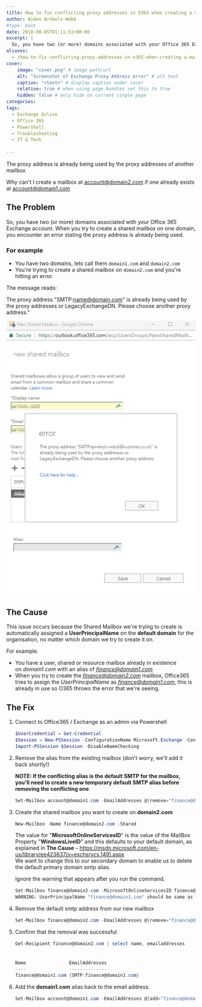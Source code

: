 ```yaml
---
title: How to fix conflicting proxy addresses in O365 when creating a mailbox
author: Aiden Arnkels-Webb
#type: post
date: 2018-08-05T01:11:51+00:00
excerpt: |
  So, you have two (or more) domains associated with your Office 365 Exchange account. When you try to create a shared mailbox on one domain, you encounter an error stating: 'The proxy address "SMTP:name@domain.com" is already being used by the proxy addresses or LegacyExchangeDN. Please choose another proxy address.' I may have just the fix for you!
aliases:
  - /how-to-fix-conflicting-proxy-addresses-in-o365-when-creating-a-mailbox/
cover:
    image: "cover.png" # image path/url
    alt: "Screenshot of Exchange Proxy Address error" # alt text
    caption: "<text>" # display caption under cover
    relative: true # when using page bundles set this to true
    hidden: false # only hide on current single page
categories:
tags:
  - Exchange Online
  - Office 365
  - Powershell
  - Troubleshooting
  - IT & Tech

---
```

The proxy address is already being used by the proxy addresses of another mailbox

Why can't I create a mailbox at account@domain2.com if one already exists at account@domain1.com

## The Problem

So, you have two (or more) domains associated with your Office 365 Exchange account. When you try to create a shared mailbox on one domain, you encounter an error stating the proxy address is already being used.

### For example

* You have two domains, lets call them `domain1.com` and `domain2.com`
* You're trying to create a shared mailbox on `domain2.com` and you're hitting an error.

The message reads:

The proxy address "SMTP:name@domain.com" is already being used by the proxy addresses or LegacyExchangeDN. Please choose another proxy address."

![The proxy address "SMTP:name@domain.com" is already being used by the proxy addresses or LegacyExchangeDN. Please choose another proxy address.](Proxy-Address-Error-O365.png)

## The Cause

This issue occurs because the Shared Mailbox we're trying to create is automatically assigned a **UserPrincipalName** on the **default domain** for the organisation, no matter which domain we try to create it on.

For example.

* You have a user, shared or resource mailbox already in existence on *domain1.com* with an alias of *finance@domain1.com*
* When you try to create the *finance@domain2.com* mailbox, Office365 tries to assign the *UserPrincipalName* as *finance@domain1.com*, this is already in use so O365 throws the error that we're seeing.

## The Fix

1. Connect to Office365 / Exchange as an admin via Powershell

    ```powershell
    $UserCredential = Get-Credential
    $Session = New-PSSession -ConfigurationName Microsoft.Exchange -ConnectionUri https://outlook.office365.com/powershell-liveid/ -Credential $UserCredential -Authentication Basic -AllowRedirection
    Import-PSSession $Session -DisableNameChecking
    ```

2. Remove the alias from the existing mailbox (don't worry, we'll add it back shortly!)

    **NOTE: If the conflicting alias is the default SMTP for the mailbox, you'll need to create a new temporary default SMTP alias before removing the conflicting one**

    ```powershell
    Set-Mailbox account@domain1.com -EmailAddresses @{remove="finance@domain1.com"}
    ```

3. Create the shared mailbox you want to create on **domain2.com**

    ```powershell
    New-Mailbox -Name finance@domain2.com -Shared
    ```

    The value for "**MicrosoftOnlineServicesID**" is the value of the MailBox Property "**WindowsLiveID**" and this defaults to your default domain, as explained in **The Cause** &#8211; <https://msdn.microsoft.com/en-us/library/ee423637(v=exchsrvcs.149).aspx>  
    We want to change this to our secondary domain to enable us to delete the default primary domain smtp alias.

    Ignore the warning that appears after you run the command.

    ```powershell
    Set-Mailbox finance@domain2.com -MicrosoftOnlineServicesID finance@domain2.com
    WARNING: UserPrincipalName "finance@domain1.com" should be same as WindowsLiveID "finance@domain2.com", UserPrincipalName should remain as"finance@domain2.com".
    ```

4. Remove the default smtp address from our new mailbox

    ```powershell
    Set-Mailbox finance@domain2.com -EmailAddresses @{remove="finance@domain1.com"}
    ```

5. Confirm that the removal was successful

    ```powershell
    Get-Recipient finance@domain2.com | select name, emailaddresses


    Name                EmailAddresses            
    ----                --------------            
    finance@domain1.com {SMTP:finance@domain1.com}
    ```

6. Add the **domain1.com** alias back to the email address.

    ```powershell
    Set-Mailbox account@domain1.com -EmailAddresses @{add="finance@domain1.com"}
    ```
